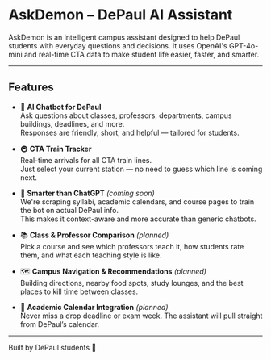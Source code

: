 # AskDemon – DePaul AI Assistant

AskDemon is an intelligent campus assistant designed to help DePaul students with everyday questions and decisions. It uses OpenAI's GPT-4o-mini and real-time CTA data to make student life easier, faster, and smarter.

---

## Features

- 💬 **AI Chatbot for DePaul**  
  Ask questions about classes, professors, departments, campus buildings, deadlines, and more.  
  Responses are friendly, short, and helpful — tailored for students.

- 🚇 **CTA Train Tracker**  
  Real-time arrivals for all CTA train lines.  
  Just select your current station — no need to guess which line is coming next.

- 🧠 **Smarter than ChatGPT** *(coming soon)*  
  We're scraping syllabi, academic calendars, and course pages to train the bot on actual DePaul info.  
  This makes it context-aware and more accurate than generic chatbots.

- 📚 **Class & Professor Comparison** *(planned)*  
  Pick a course and see which professors teach it, how students rate them, and what each teaching style is like.

- 🗺️ **Campus Navigation & Recommendations** *(planned)*  
  Building directions, nearby food spots, study lounges, and the best places to kill time between classes.

- 📅 **Academic Calendar Integration** *(planned)*  
  Never miss a drop deadline or exam week. The assistant will pull straight from DePaul’s calendar.

---

Built by DePaul students 💙

